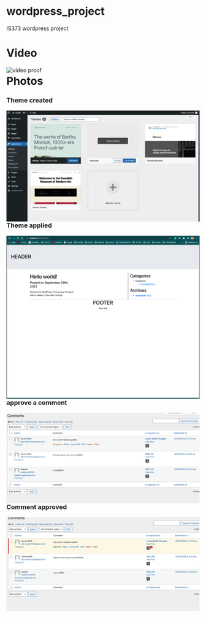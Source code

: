 # wordpress_project
IS373 wordpress project


# Video
<img src="./images/wordpress.gif"
     alt="video proof"
     style="float: left; margin-right: 10px;" />


# Photos

### Theme created
<img src="./images/mytheme.png"
     alt="video proof"
     style="float: left; margin-right: 10px;" />
     
     
### Theme applied
<img src="./images/themeapplied.png"
     alt="video proof"
     style="float: left; margin-right: 10px;" />


### approve a comment

<img src="./images/approve.png"
     alt="video proof"
     style="float: left; margin-right: 10px;" />



### Comment approved
<img src="./images/approved.png"
     alt="video proof"
     style="float: left; margin-right: 10px;" />